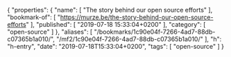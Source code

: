 {
  "properties": {
    "name": [
      "The story behind our open source efforts"
    ],
    "bookmark-of": [
      "https://murze.be/the-story-behind-our-open-source-efforts"
    ],
    "published": [
      "2019-07-18 15:33:04+0200"
    ],
    "category": [
      "open-source"
    ]
  },
  "aliases": [
    "/bookmarks/1c90e04f-7266-4ad7-88db-c07365b1a010/",
    "/mf2/1c90e04f-7266-4ad7-88db-c07365b1a010/"
  ],
  "h": "h-entry",
  "date": "2019-07-18T15:33:04+0200",
  "tags": [
    "open-source"
  ]
}
